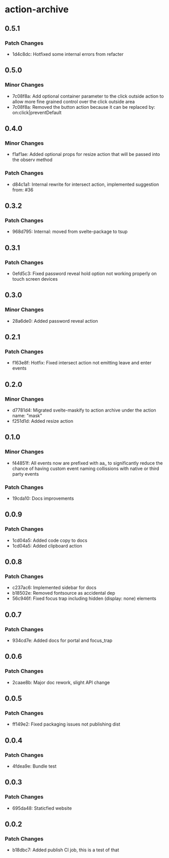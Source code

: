 # action-archive

## 0.5.1

### Patch Changes

- 1d4c8dc: Hotfixed some internal errors from refacter

## 0.5.0

### Minor Changes

- 7c08f8a: Add optional container parameter to the click outside action to allow more fine grained control over the click outside area
- 7c08f8a: Removed the button action because it can be replaced by: on:click|preventDefault

## 0.4.0

### Minor Changes

- f1af1ae: Added optional props for resize action that will be passed into the observ method

### Patch Changes

- d84c1a1: Internal rewrite for intersect action, implemented suggestion from: #36

## 0.3.2

### Patch Changes

- 968d795: Internal: moved from svelte-package to tsup

## 0.3.1

### Patch Changes

- 0efd5c3: Fixed password reveal hold option not working properly on touch screen devices

## 0.3.0

### Minor Changes

- 28a6de0: Added password reveal action

## 0.2.1

### Patch Changes

- f163e8f: Hotfix: Fixed intersect action not emitting leave and enter events

## 0.2.0

### Minor Changes

- d7781d4: Migrated svelte-maskify to action archive under the action name: "mask"
- f251d1d: Added resize action

## 0.1.0

### Minor Changes

- f44851f: All events now are prefixed with aa\_ to significantly reduce the chance of having custom event naming collissions with native or third party events

### Patch Changes

- 19cda10: Docs improvements

## 0.0.9

### Patch Changes

- 1cd04a5: Added code copy to docs
- 1cd04a5: Added clipboard action

## 0.0.8

### Patch Changes

- c237ac6: Implemented sidebar for docs
- b18502e: Removed fontsource as accidental dep
- 56c946f: Fixed focus trap including hidden (display: none) elements

## 0.0.7

### Patch Changes

- 934cd7e: Added docs for portal and focus_trap

## 0.0.6

### Patch Changes

- 2caae8b: Major doc rework, slight API change

## 0.0.5

### Patch Changes

- ff149e2: Fixed packaging issues not publishing dist

## 0.0.4

### Patch Changes

- 4fdea9e: Bundle test

## 0.0.3

### Patch Changes

- 695da48: Staticfied website

## 0.0.2

### Patch Changes

- b18dbc7: Added publish CI job, this is a test of that
